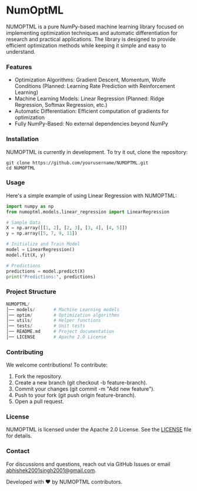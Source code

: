 # NumOptML
NUMOPTML is a pure NumPy-based machine learning library focused on implementing optimization techniques and automatic differentiation for research and practical applications. The library is designed to provide efficient optimization methods while keeping it simple and easy to understand.
### Features
- Optimization Algorithms: Gradient Descent, Momentum, Wolfe Conditions (Planned: Learning Rate Prediction with Reinforcement Learning)
- Machine Learning Models: Linear Regression (Planned: Ridge Regression, Softmax Regression, etc.)
- Automatic Differentiation: Efficient computation of gradients for optimization
- Fully NumPy-Based: No external dependencies beyond NumPy
### Installation
NUMOPTML is currently in development. To try it out, clone the repository:
```
git clone https://github.com/yourusername/NUMOPTML.git
cd NUMOPTML
```
### Usage
Here's a simple example of using Linear Regression with NUMOPTML:
```python
import numpy as np
from numoptml.models.linear_regression import LinearRegression

# Sample Data
X = np.array([[1, 2], [2, 3], [3, 4], [4, 5]])
y = np.array([5, 7, 9, 11])

# Initialize and Train Model
model = LinearRegression()
model.fit(X, y)

# Predictions
predictions = model.predict(X)
print("Predictions:", predictions)
```

### Project Structure
```python
NUMOPTML/
│── models/       # Machine Learning models
│── optim/        # Optimization algorithms
│── utils/        # Helper functions
│── tests/        # Unit tests
│── README.md     # Project documentation
│── LICENSE       # Apache 2.0 License
```

### Contributing
We welcome contributions! To contribute:
1. Fork the repository.
2. Create a new branch (git checkout -b feature-branch).
3. Commit your changes (git commit -m "Add new feature").
4. Push to your fork (git push origin feature-branch).
5. Open a pull request.

### License
NUMOPTML is licensed under the Apache 2.0 License. See the [LICENSE](https://github.com/abhishek021091/NumOptML/blob/main/LICENSE) file for details.

### Contact
For discussions and questions, reach out via GitHub Issues or email abhishek2001singh2001@gmail.com.

Developed with ❤️ by NUMOPTML contributors.

